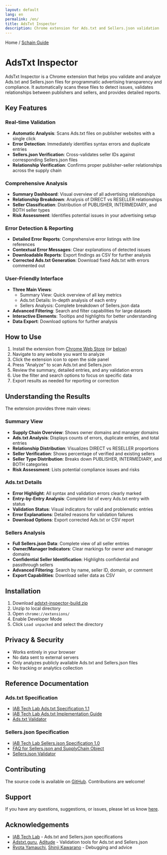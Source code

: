 ```yaml
---
layout: default
lang: en
permalink: /en/
title: AdsTxt Inspector
description: Chrome extension for Ads.txt and Sellers.json validation
---
```


Home / [Schain Guide](./schain-guide)

# AdsTxt Inspector

AdsTxt Inspector is a Chrome extension that helps you validate and analyze Ads.txt and Sellers.json files for programmatic advertising transparency and compliance. It automatically scans these files to detect issues, validates relationships between publishers and sellers, and provides detailed reports.

## Key Features

### Real-time Validation

- **Automatic Analysis**: Scans Ads.txt files on publisher websites with a single click
- **Error Detection**: Immediately identifies syntax errors and duplicate entries
- **Sellers.json Verification**: Cross-validates seller IDs against corresponding Sellers.json files
- **Relationship Verification**: Confirms proper publisher-seller relationships across the supply chain

### Comprehensive Analysis

- **Summary Dashboard**: Visual overview of all advertising relationships
- **Relationship Breakdown**: Analysis of DIRECT vs RESELLER relationships
- **Seller Classification**: Distribution of PUBLISHER, INTERMEDIARY, and BOTH seller types
- **Risk Assessment**: Identifies potential issues in your advertising setup

### Error Detection & Reporting

- **Detailed Error Reports**: Comprehensive error listings with line references
- **Contextual Error Messages**: Clear explanations of detected issues
- **Downloadable Reports**: Export findings as CSV for further analysis
- **Corrected Ads.txt Generation**: Download fixed Ads.txt with errors commented out

### User-Friendly Interface

- **Three Main Views**:
  - Summary View: Quick overview of all key metrics
  - Ads.txt Details: In-depth analysis of each entry
  - Sellers Analysis: Complete breakdown of Sellers.json data
- **Advanced Filtering**: Search and filter capabilities for large datasets
- **Interactive Elements**: Tooltips and highlights for better understanding
- **Data Export**: Download options for further analysis

## How to Use

1. Install the extension from [Chrome Web Store](https://chrome.google.com/webstore/detail/bgojlbkldapcmiimeafldjghcnbgcjha) (or [below](#installation))
2. Navigate to any website you want to analyze
3. Click the extension icon to open the side panel
4. Press "Analyze" to scan Ads.txt and Sellers.json
5. Review the summary, detailed entries, and any validation errors
6. Use the filter and search options to focus on specific data
7. Export results as needed for reporting or correction

## Understanding the Results

The extension provides three main views:

### Summary View

- **Supply Chain Overview**: Shows owner domains and manager domains
- **Ads.txt Analysis**: Displays counts of errors, duplicate entries, and total entries
- **Relationship Distribution**: Visualizes DIRECT vs RESELLER proportions
- **Seller Verification**: Shows percentage of verified and existing sellers
- **Seller Type Distribution**: Breaks down PUBLISHER, INTERMEDIARY, and BOTH categories
- **Risk Assessment**: Lists potential compliance issues and risks

### Ads.txt Details

- **Error Highlight**: All syntax and validation errors clearly marked
- **Entry-by-Entry Analysis**: Complete list of every Ads.txt entry with status
- **Validation Status**: Visual indicators for valid and problematic entries
- **Error Explanations**: Detailed reasons for validation failures
- **Download Options**: Export corrected Ads.txt or CSV report

### Sellers Analysis

- **Full Sellers.json Data**: Complete view of all seller entries
- **Owner/Manager Indicators**: Clear markings for owner and manager domains
- **Confidential Seller Identification**: Highlights confidential and passthrough sellers
- **Advanced Filtering**: Search by name, seller ID, domain, or comment
- **Export Capabilities**: Download seller data as CSV

## Installation

1. Download [adstxt-inspector-build.zip](https://github.com/miyaichi/adstxt-Inspector/releases/tag/latest-build)
2. Unzip to local directory
3. Open `chrome://extensions/`
4. Enable Developer Mode
5. Click `Load unpacked` and select the directory

## Privacy & Security

- Works entirely in your browser
- No data sent to external servers
- Only analyzes publicly available Ads.txt and Sellers.json files
- No tracking or analytics collection

## Reference Documentation

### Ads.txt Specification

- [IAB Tech Lab Ads.txt Specification 1.1](https://iabtechlab.com/wp-content/uploads/2022/04/Ads.txt-1.1.pdf)
- [IAB Tech Lab Ads.txt Implementation Guide](https://iabtechlab.com/wp-content/uploads/2022/04/Ads.txt-1.1-Implementation-Guide.pdf)
- [Ads.txt Validator](https://adstxt.guru/validator/)

### Sellers.json Specification

- [IAB Tech Lab Sellers.json Specification 1.0](https://iabtechlab.com/wp-content/uploads/2019/07/Sellers.json_Final.pdf)
- [FAQ for Sellers.json and SupplyChain Object](https://iabtechlab.com/wp-content/uploads/2019/07/Sellers.json_Final.pdf)
- [Sellers.json Validator](https://www.aditude.com/tools/sellers-json-validator)

## Contributing

The source code is available on [GitHub](https://github.com/miyaichi/adstxt-Inspector). Contributions are welcome!

## Support

If you have any questions, suggestions, or issues, please let us know [here](https://github.com/miyaichi/adstxt-Inspector/issues).

## Acknowledgements

- [IAB Tech Lab](https://iabtechlab.com/) - Ads.txt and Sellers.json specifications
- [Adstxt.guru](https://adstxt.guru/), [Aditude](https://www.aditude.com/) - Validation tools for Ads.txt and Sellers.json
- [Ryota Yamauchi](https://www.facebook.com/ryotayamauchiwj), [Shinji Kawarano](https://www.facebook.com/kawarano) - Debugging and advice